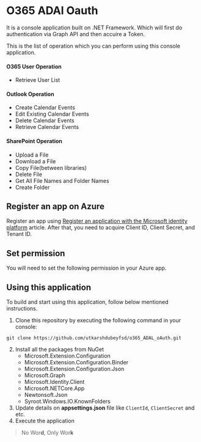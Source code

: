 # O365 ADAl Oauth

It is a console application built on .NET Framework. Which will first do authentication via Graph API and then accuire a Token. 

This is the list of operation which you can perform using this console application.

#### O365 User Operation

- Retrieve User List

#### Outlook Operation

- Create Calendar Events
- Edit Existing Calendar Events
- Delete Calendar Events
- Retrieve Calendar Events

#### SharePoint Operation

- Upload a File
- Download a File
- Copy File(between libraries)
- Delete File
- Get All File Names and Folder Names
- Create Folder

## Register an app on Azure

Register an app using [Register an application with the Microsoft identity platform](https://docs.microsoft.com/en-us/graph/auth-register-app-v2) article. After that, you need to acquire Client ID, Client Secret, and Tenant ID.

## Set permission

You will need to set the following permission in your Azure app.



## Using this application

To build and start using this application, follow below mentioned instructions.

1. Clone this repository by executing the following command in your console:

```
git clone https://github.com/utkarshdubeyfsd/o365_ADAL_oAuth.git
```

2. Install all the packages from NuGet
   - Microsoft.Extension.Configuration
   - Microsoft.Extension.Configuration.Binder
   - Microsoft.Extension.Configuration.Json
   - Microsoft.Graph
   - Microsoft.Identity.Client
   - Microsoft.NETCore.App
   - Newtonsoft.Json
   - Syroot.Windows.IO.KnownFolders
3. Update details on **appsettings.json** file like `ClientId`, `ClientSecret` and etc.
4. Execute the application

> No Wor**d**, Only Wor**k**

